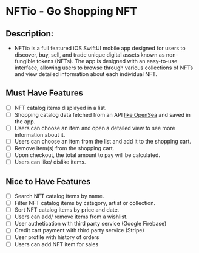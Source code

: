 # NFTio - Go Shopping NFT

## Description:

- NFTio is a full featured iOS SwiftUI mobile app designed for users to discover, buy, sell, and trade unique digital assets known as non-fungible tokens (NFTs). The app is designed with an easy-to-use interface, allowing users to browse through various collections of NFTs and view detailed information about each individual NFT.

## Must Have Features

- [ ] NFT catalog items displayed in a list.
- [ ] Shopping catalog data fetched from an API [like OpenSea](https://docs.opensea.io/reference/api-overview) and saved in the app.
- [ ] Users can choose an item and open a detailed view to see more information about it.
- [ ] Users can choose an item from the list and add it to the shopping cart.
- [ ] Remove item(s) from the shopping cart.
- [ ] Upon checkout, the total amount to pay will be calculated.
- [ ] Users can like/ dislike items.

## Nice to Have Features

- [ ] Search NFT catalog items by name.
- [ ] Filter NFT catalog items by category, artist or collection.
- [ ] Sort NFT catalog items by price and date.
- [ ] Users can add/ remove items from a wishlist.
- [ ] User authetication with third party service (Google Firebase)
- [ ] Credit cart payment with third party service (Stripe)
- [ ] User profile with history of orders
- [ ] Users can add NFT item for sales

